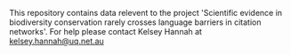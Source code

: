This repository contains data relevent to the project 'Scientific evidence in biodiversity conservation rarely crosses language barriers in citation networks'.
For help please contact Kelsey Hannah at kelsey.hannah@uq.net.au

